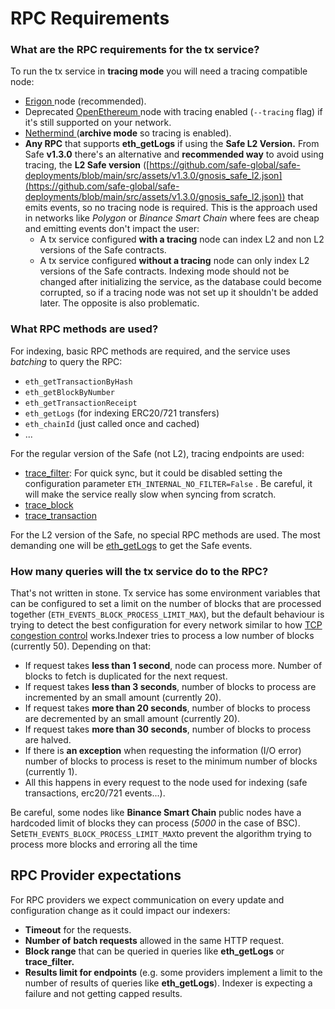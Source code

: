 # RPC Requirements

### What are the RPC requirements for the tx service? <a href="#what-are-the-rpc-requirements-for-the-tx-service" id="what-are-the-rpc-requirements-for-the-tx-service"></a>

To run the tx service in **tracing mode** you will need a tracing compatible node:

* [Erigon ](https://github.com/ledgerwatch/erigon)node (recommended).
* Deprecated [OpenEthereum ](https://github.com/openethereum/openethereum)node with tracing enabled (`--tracing` flag) if it's still supported on your network.
* [Nethermind ](https://nethermind.io/)(**archive mode** so tracing is enabled).
* **Any RPC** that supports **eth_getLogs** if using the **Safe L2 Version.** From Safe **v1.3.0** there's an alternative and **recommended way** to avoid using tracing, the **L2 Safe version** ([https://github.com/safe-global/safe-deployments/blob/main/src/assets/v1.3.0/gnosis_safe_l2.json](https://github.com/safe-global/safe-deployments/blob/main/src/assets/v1.3.0/gnosis_safe_l2.json)) that emits events, so no tracing node is required. This is the approach used in networks like _Polygon_ or _Binance Smart Chain_ where fees are cheap and emitting events don't impact the user:
  * A tx service configured **with a tracing** node can index L2 and non L2 versions of the Safe contracts.
  * A tx service configured **without a tracing** node can only index L2 versions of the Safe contracts. Indexing mode should not be changed after initializing the service, as the database could become corrupted, so if a tracing node was not set up it shouldn't be added later. The opposite is also problematic.

### What RPC methods are used? <a href="#what-rpc-methods-are-used" id="what-rpc-methods-are-used"></a>

For indexing, basic RPC methods are required, and the service uses _batching_ to query the RPC:

* `eth_getTransactionByHash`
* `eth_getBlockByNumber`
* `eth_getTransactionReceipt`
* `eth_getLogs` (for indexing ERC20/721 transfers)
* `eth_chainId` (just called once and cached)
* ...

For the regular version of the Safe (not L2), tracing endpoints are used:

* ​[trace_filter](https://openethereum.github.io/JSONRPC-trace-module#trace_filter): For quick sync, but it could be disabled setting the configuration parameter `ETH_INTERNAL_NO_FILTER=False` . Be careful, it will make the service really slow when syncing from scratch.
* ​[trace_block](https://openethereum.github.io/JSONRPC-trace-module#trace_block)​
* ​[trace_transaction](https://openethereum.github.io/JSONRPC-trace-module#trace_transaction)​

For the L2 version of the Safe, no special RPC methods are used. The most demanding one will be [eth_getLogs](https://ethereum.org/en/developers/docs/apis/json-rpc/#eth_getlogs) to get the Safe events.

### How many queries will the tx service do to the RPC? <a href="#how-many-queries-will-the-tx-service-do-to-the-rpc" id="how-many-queries-will-the-tx-service-do-to-the-rpc"></a>

That's not written in stone. Tx service has some environment variables that can be configured to set a limit on the number of blocks that are processed together (`ETH_EVENTS_BLOCK_PROCESS_LIMIT_MAX`), but the default behaviour is trying to detect the best configuration for every network similar to how [TCP congestion control](https://en.wikipedia.org/wiki/TCP_congestion_control) works.Indexer tries to process a low number of blocks (currently 50). Depending on that:

* If request takes **less than 1 second**, node can process more. Number of blocks to fetch is duplicated for the next request.
* If request takes **less than 3 seconds**, number of blocks to process are incremented by an small amount (currently 20).
* If request takes **more than 20 seconds**, number of blocks to process are decremented by an small amount (currently 20).
* If request takes **more than 30 seconds**, number of blocks to process are halved.
* If there is **an exception** when requesting the information (I/O error) number of blocks to process is reset to the minimum number of blocks (currently 1).
* All this happens in every request to the node used for indexing (safe transactions, erc20/721 events...).

Be careful, some nodes like **Binance Smart Chain** public nodes have a hardcoded limit of blocks they can process (_5000_ in the case of BSC). Set`ETH_EVENTS_BLOCK_PROCESS_LIMIT_MAX`to prevent the algorithm trying to process more blocks and erroring all the time

## **RPC Provider expectations**

For RPC providers we expect communication on every update and configuration change as it could impact our indexers:

* **Timeout** for the requests.
* **Number of** **batch requests** allowed in the same HTTP request.
* **Block range** that can be queried in queries like **eth_getLogs** or **trace_filter.**
* **Results limit for endpoints** (e.g. some providers implement a limit to the number of results of queries like **eth_getLogs**). Indexer is expecting a failure and not getting capped results.
